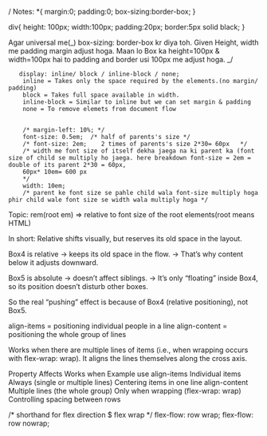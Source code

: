 / Notes:
\*{
margin:0;
padding:0;
box-sizing:border-box;
}

div{
height: 100px;
width:100px;
padding:20px;
border:5px solid black;
}

Agar universal me(_) box-sizing: border-box kr diya toh.
Given Height, width me padding margin adjust hoga. Maan lo Box ka height=100px & width=100px hai to padding and border usi 100px me adjust hoga.
_/

       display: inline/ block / inline-block / none;
        inline = Takes only the space required by the elements.(no margin/ padding)
        block = Takes full space available in width.
        inline-block = Similar to inline but we can set margin & padding
        none = To remove elemets from document flow


        /* margin-left: 10%; */
        font-size: 0.5em;  /* half of parents's size */
        /* font-size: 2em;    2 times of parents's size 2*30= 60px   */
        /* width me font size of itself dekha jaega na ki parent ka (font size of child se multiply ho jaega. here breakdown font-size = 2em = double of its parent 2*30 = 60px,
        60px* 10em= 600 px
        */
        width: 10em;
        /* parent ke font size se pahle child wala font-size multiply hoga phir child wale font size se width wala multiply hoga */

Topic: rem(root em) => relative to font size of the root elements(root means HTML)

In short: Relative shifts visually, but reserves its old space in the layout.

<!-- *********************************** -->
Box4 is relative → keeps its old space in the flow.
→ That’s why content below it adjusts downward.

Box5 is absolute → doesn’t affect siblings.
→ It’s only “floating” inside Box4, so its position doesn’t disturb other boxes.

So the real “pushing” effect is because of Box4 (relative positioning), not Box5.


<!-- ******************** -->
align-items = positioning individual people in a line
align-content = positioning the whole group of lines

Works when there are multiple lines of items (i.e., when wrapping occurs with flex-wrap: wrap).
It aligns the lines themselves along the cross axis.


Property	Affects	Works when	Example use
align-items	Individual items	Always (single or multiple lines)	Centering items in one line
align-content	Multiple lines (the whole group)	Only when wrapping (flex-wrap: wrap)	Controlling spacing between rows

<!-- ************************** -->
/* shorthand for flex direction $ flex wrap */
flex-flow: row wrap;
flex-flow: row nowrap;